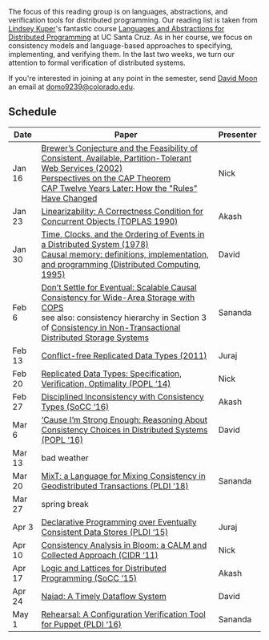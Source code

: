 The focus of this reading group is on languages, abstractions, and verification tools for distributed programming. Our reading list is taken from [Lindsey Kuper](https://users.soe.ucsc.edu/~lkuper/)'s fantastic course [Languages and Abstractions for Distributed Programming](http://composition.al/CMPS290S-2018-09/course-overview.html) at UC Santa Cruz. As in her course, we focus on consistency models and language-based approaches to specifying, implementing, and verifying them. In the last two weeks, we turn our attention to formal verification of distributed systems.

If you're interested in joining at any point in the semester, send [David Moon](http://plv.colorado.edu/dmoon) an email at domo9239@colorado.edu. 

## Schedule

| Date | Paper | Presenter |
| --- | --- | --- |
| Jan 16 | [Brewer’s Conjecture and the Feasibility of Consistent, Available, Partition-Tolerant Web Services (2002)](https://www.comp.nus.edu.sg/~gilbert/pubs/BrewersConjecture-SigAct.pdf)<br> [Perspectives on the CAP Theorem](http://groups.csail.mit.edu/tds/papers/Gilbert/Brewer2.pdf)<br> [CAP Twelve Years Later: How the "Rules" Have Changed](https://www.infoq.com/articles/cap-twelve-years-later-how-the-rules-have-changed)| Nick |
| Jan 23 | [Linearizability: A Correctness Condition for Concurrent Objects (TOPLAS 1990)](http://cs.brown.edu/~mph/HerlihyW90/p463-herlihy.pdf) | Akash |
| Jan 30 | [Time, Clocks, and the Ordering of Events in a Distributed System (1978)](https://lamport.azurewebsites.net/pubs/time-clocks.pdf)<br> [Causal memory: definitions, implementation, and programming (Distributed Computing, 1995)](https://link.springer.com/article/10.1007/BF01784241) | David |
| Feb 6 | [Don’t Settle for Eventual: Scalable Causal Consistency for Wide-Area Storage with COPS](https://www.cs.cmu.edu/~dga/papers/cops-sosp2011.pdf)<br> see also: consistency hierarchy in Section 3 of [Consistency in Non-Transactional Distributed Storage Systems](https://dl.acm.org/citation.cfm?id=2926965) | Sananda |
| Feb 13 | [Conflict-free Replicated Data Types (2011)](https://hal.inria.fr/inria-00609399/document) | Juraj |
| Feb 20 | [Replicated Data Types: Specification, Verification, Optimality (POPL ‘14)](https://www.microsoft.com/en-us/research/publication/replicated-data-types-specification-verification-optimality/) | Nick |
| Feb 27 | [Disciplined Inconsistency with Consistency Types (SoCC ‘16)](http://bholt.org/gen/ipa.pdf) | Akash |
| Mar 6 | [‘Cause I’m Strong Enough: Reasoning About Consistency Choices in Distributed Systems (POPL ‘16)](http://software.imdea.org/~gotsman/papers/logic-popl16.pdf) | David |
| Mar 13 | bad weather | |
| Mar 20 | [MixT: a Language for Mixing Consistency in Geodistributed Transactions (PLDI ‘18)](http://www.cs.cornell.edu/andru/papers/mixt/mixt.pdf) | Sananda |
| Mar 27 | spring break | |
| Apr 3 | [Declarative Programming over Eventually Consistent Data Stores (PLDI ‘15)](http://kcsrk.info/papers/quelea_pldi15.pdf) | Juraj |
| Apr 10 | [Consistency Analysis in Bloom: a CALM and Collected Approach (CIDR ‘11)](http://db.cs.berkeley.edu/papers/cidr11-bloom.pdf) | Nick |
| Apr 17 | [Logic and Lattices for Distributed Programming (SoCC ‘15)](https://dl.acm.org/citation.cfm?id=2391230) | Akash |
| Apr 24 | [Naiad: A Timely Dataflow System](http://sigops.org/s/conferences/sosp/2013/papers/p439-murray.pdf) | David |
| May 1 | [Rehearsal: A Configuration Verification Tool for Puppet (PLDI ‘16)](https://people.cs.umass.edu/~arjun/papers/2016-rehearsal.html) | Sananda |
